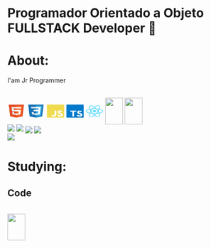 # Programador Orientado a Objeto FULLSTACK Developer :rocket:

<h1>About:</h1>
<p>I'am Jr Programmer</p>
<div style="display: inline_block"><br>
  <img align="center" alt="HTML" height="30" width="40" src="https://raw.githubusercontent.com/devicons/devicon/master/icons/html5/html5-original.svg">
  <img align="center" alt="CSS" height="30" width="40" src="https://raw.githubusercontent.com/devicons/devicon/master/icons/css3/css3-original.svg">
  <img align="center" alt="Js" height="30" width="40" src="https://raw.githubusercontent.com/devicons/devicon/master/icons/javascript/javascript-plain.svg">
  <img align="center" alt="Ts" height="30" width="40" src="https://raw.githubusercontent.com/devicons/devicon/master/icons/typescript/typescript-plain.svg">
  <img align="center" alt="React" height="30" width="40" src="https://raw.githubusercontent.com/devicons/devicon/master/icons/react/react-original.svg">
  <img align="center" src="https://cdn.jsdelivr.net/gh/devicons/devicon/icons/bash/bash-original.svg" height="60" width="40" />
  <img align="center" src="https://cdn.jsdelivr.net/gh/devicons/devicon/icons/java/java-original.svg" height="60" width="40" />
<div>  
<img height="180em" src="https://github-readme-stats.vercel.app/api/top-langs/?username=ProgramadorOrientadoaObjeto&layout=compact&langs_count=16&theme=dark"/>
<img height="180em" src="https://github-readme-stats.vercel.app/api?username=ProgramadorOrientadoaObjeto&theme=dark">
  <img align="center" height="180em" src="https://streak-stats.demolab.com/?user=ProgramadorOrientadoaObjeto&theme=dark"/>
  <img align="center" height="18em" src="https://komarev.com/ghpvc/?username=ProgramadorOrientadoaObjeto&color=blueviolet">
</div>

<div>
  <img src="https://i.pinimg.com/originals/9c/8c/db/9c8cdbb2bd7b637edd5b3a767b74153a.gif" />
</div>

<h1>Studying:</h1>
<h2>Code</h2>
<div style="display: inline_block"><br>
<img align="center" src="https://cdn.jsdelivr.net/gh/devicons/devicon/icons/java/java-original.svg" height="60" width="40" />

</div>
